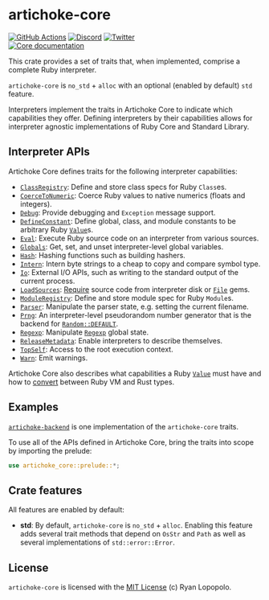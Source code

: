 # artichoke-core

[![GitHub Actions](https://github.com/artichoke/artichoke/workflows/CI/badge.svg)](https://github.com/artichoke/artichoke/actions)
[![Discord](https://img.shields.io/discord/607683947496734760)](https://discord.gg/QCe2tp2)
[![Twitter](https://img.shields.io/twitter/follow/artichokeruby?label=Follow&style=social)](https://twitter.com/artichokeruby)
<br>
[![Core documentation](https://img.shields.io/badge/docs-artichoke--core-blue.svg)](https://artichoke.github.io/artichoke/artichoke_core/)

This crate provides a set of traits that, when implemented, comprise a complete
Ruby interpreter.

`artichoke-core` is `no_std` + `alloc` with an optional (enabled by default)
`std` feature.

Interpreters implement the traits in Artichoke Core to indicate which
capabilities they offer. Defining interpreters by their capabilities allows for
interpreter agnostic implementations of Ruby Core and Standard Library.

## Interpreter APIs

Artichoke Core defines traits for the following interpreter capabilities:

- [`ClassRegistry`][core-class-registry]: Define and store class specs for Ruby
  `Class`es.
- [`CoerceToNumeric`][core-coerce-numeric]: Coerce Ruby values to native
  numerics (floats and integers).
- [`Debug`][core-debug]: Provide debugging and `Exception` message support.
- [`DefineConstant`][core-define-constant]: Define global, class, and module
  constants to be arbitrary Ruby [`Value`][core-value]s.
- [`Eval`][core-eval]: Execute Ruby source code on an interpreter from various
  sources.
- [`Globals`][core-globals]: Get, set, and unset interpreter-level global
  variables.
- [`Hash`][core-hash]: Hashing functions such as building hashers.
- [`Intern`][core-intern]: Intern byte strings to a cheap to copy and compare
  symbol type.
- [`Io`][core-io]: External I/O APIs, such as writing to the standard output of
  the current process.
- [`LoadSources`][core-load-sources]: [Require][kernel#require] source code from
  interpreter disk or [`File`][core-file] gems.
- [`ModuleRegistry`][core-module-registry]: Define and store module spec for
  Ruby `Module`s.
- [`Parser`][core-parser]: Manipulate the parser state, e.g. setting the current
  filename.
- [`Prng`][core-prng]: An interpreter-level pseudorandom number generator that
  is the backend for [`Random::DEFAULT`].
- [`Regexp`][core-regexp]: Manipulate [`Regexp`][regexp-globals] global state.
- [`ReleaseMetadata`][core-releasemetadata]: Enable interpreters to describe
  themselves.
- [`TopSelf`][core-topself]: Access to the root execution context.
- [`Warn`][core-warn]: Emit warnings.

Artichoke Core also describes what capabilities a Ruby [`Value`][core-value]
must have and how to [convert][core-convert-module] between Ruby VM and Rust
types.

## Examples

[`artichoke-backend`] is one implementation of the `artichoke-core` traits.

To use all of the APIs defined in Artichoke Core, bring the traits into scope by
importing the prelude:

```rust
use artichoke_core::prelude::*;
```

## Crate features

All features are enabled by default:

- **std**: By default, `artichoke-core` is `no_std` + `alloc`. Enabling this
  feature adds several trait methods that depend on `OsStr` and `Path` as well
  as several implementations of `std::error::Error`.

## License

`artichoke-core` is licensed with the [MIT License](LICENSE) (c) Ryan Lopopolo.

[kernel#require]: https://ruby-doc.org/core-3.1.2/Kernel.html#method-i-require
[`random::default`]: https://ruby-doc.org/core-3.1.2/Random.html#DEFAULT
[regexp-globals]:
  https://ruby-doc.org/core-3.1.2/Regexp.html#class-Regexp-label-Special+global+variables
[core-class-registry]:
  https://artichoke.github.io/artichoke/artichoke_core/class_registry/trait.ClassRegistry.html
[core-coerce-numeric]:
  https://artichoke.github.io/artichoke/artichoke_core/coerce_to_numeric/trait.CoerceToNumeric.html
[core-convert-module]:
  https://artichoke.github.io/artichoke/artichoke_core/convert/index.html
[core-debug]:
  https://artichoke.github.io/artichoke/artichoke_core/debug/trait.Debug.html
[core-define-constant]:
  https://artichoke.github.io/artichoke/artichoke_core/constant/trait.DefineConstant.html
[core-value]:
  https://artichoke.github.io/artichoke/artichoke_core/value/trait.Value.html
[core-eval]:
  https://artichoke.github.io/artichoke/artichoke_core/eval/trait.Eval.html
[core-globals]:
  https://artichoke.github.io/artichoke/artichoke_core/globals/trait.Globals.html
[core-hash]:
  https://artichoke.github.io/artichoke/artichoke_core/hash/trait.Hash.html
[core-intern]:
  https://artichoke.github.io/artichoke/artichoke_core/intern/trait.Intern.html
[core-io]: https://artichoke.github.io/artichoke/artichoke_core/io/trait.Io.html
[core-load-sources]:
  https://artichoke.github.io/artichoke/artichoke_core/load/trait.LoadSources.html
[core-file]:
  https://artichoke.github.io/artichoke/artichoke_core/file/trait.File.html
[core-module-registry]:
  https://artichoke.github.io/artichoke/artichoke_core/module_registry/trait.ModuleRegistry.html
[core-parser]:
  https://artichoke.github.io/artichoke/artichoke_core/parser/trait.Parser.html
[core-prng]:
  https://artichoke.github.io/artichoke/artichoke_core/prng/trait.Prng.html
[core-regexp]:
  https://artichoke.github.io/artichoke/artichoke_core/regexp/trait.Regexp.html
[core-releasemetadata]:
  https://artichoke.github.io/artichoke/artichoke_core/release_metadata/trait.ReleaseMetadata.html
[core-topself]:
  https://artichoke.github.io/artichoke/artichoke_core/top_self/trait.TopSelf.html
[core-warn]:
  https://artichoke.github.io/artichoke/artichoke_core/warn/trait.Warn.html
[`artichoke-backend`]: https://artichoke.github.io/artichoke/artichoke_backend/
